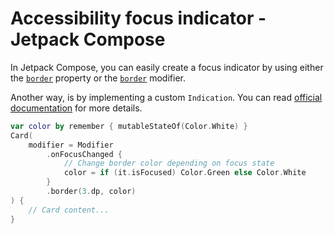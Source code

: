 # Accessibility focus indicator - Jetpack Compose

In Jetpack Compose, you can easily create a focus indicator by using either the [`border`](https://developer.android.com/reference/kotlin/androidx/compose/material3/package-summary?hl=en#Card(androidx.compose.ui.Modifier,androidx.compose.ui.graphics.Shape,androidx.compose.material3.CardColors,androidx.compose.material3.CardElevation,androidx.compose.foundation.BorderStroke,kotlin.Function1)) property or the [`border`](https://developer.android.com/develop/ui/compose/modifiers-list#Border) modifier.

Another way, is by implementing a custom `Indication`. You can read [official documentation](https://developer.android.com/develop/ui/compose/touch-input/focus/react-to-focus#advanced-visual-cues) for more details.

```kotlin
var color by remember { mutableStateOf(Color.White) }
Card(
    modifier = Modifier
        .onFocusChanged {
            // Change border color depending on focus state
            color = if (it.isFocused) Color.Green else Color.White
        }
        .border(3.dp, color)
) {
    // Card content...
}
```
